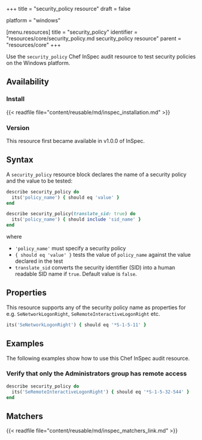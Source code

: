 +++
title = "security_policy resource"
draft = false

platform = "windows"

[menu.resources]
    title = "security_policy"
    identifier = "resources/core/security_policy.md security_policy resource"
    parent = "resources/core"
+++

Use the `security_policy` Chef InSpec audit resource to test security policies on the Windows platform.

## Availability

### Install

{{< readfile file="content/reusable/md/inspec_installation.md" >}}

### Version

This resource first became available in v1.0.0 of InSpec.

## Syntax

A `security_policy` resource block declares the name of a security policy and the value to be tested:

```ruby
describe security_policy do
  its('policy_name') { should eq 'value' }
end

describe security_policy(translate_sid: true) do
  its('policy_name') { should include 'sid_name' }
end
```

where

- `'policy_name'` must specify a security policy
- `{ should eq 'value' }` tests the value of `policy_name` against the value declared in the test
- `translate_sid` converts the security identifier (SID) into a human readable SID name if `true`. Default value is `false`.

## Properties

This resource supports any of the security policy name as properties for e.g. `SeNetworkLogonRight`, `SeRemoteInteractiveLogonRight` etc.

```ruby
its('SeNetworkLogonRight') { should eq '*S-1-5-11' }
```

## Examples

The following examples show how to use this Chef InSpec audit resource.

### Verify that only the Administrators group has remote access

```ruby
describe security_policy do
  its('SeRemoteInteractiveLogonRight') { should eq '*S-1-5-32-544' }
end
```

## Matchers

{{< readfile file="content/reusable/md/inspec_matchers_link.md" >}}
